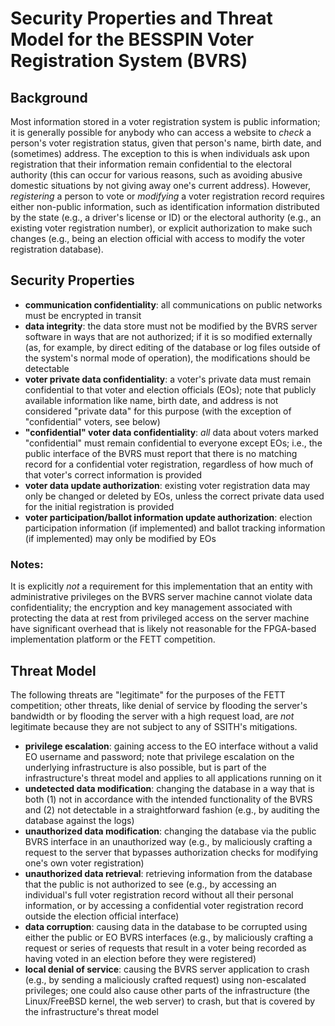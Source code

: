 # Security Properties and Threat Model for the BESSPIN Voter Registration System (BVRS)

## Background

Most information stored in a voter registration system is public information; it is generally possible for anybody who can access a website to _check_ a person's voter registration status, given that person's name, birth date, and (sometimes) address. The exception to this is when individuals ask upon registration that their information remain confidential to the electoral authority (this can occur for various reasons, such as avoiding abusive domestic situations by not giving away one's current address). However, _registering_ a person to vote or _modifying_ a voter registration record requires either non-public information, such as identification information distributed by the state (e.g., a driver's license or ID) or the electoral authority (e.g., an existing voter registration number), or explicit authorization to make such changes (e.g., being an election official with access to modify the voter registration database). 

## Security Properties

- __communication confidentiality__: all communications on public networks must be encrypted in transit
- __data integrity__: the data store must not be modified by the BVRS server software in ways that are not authorized; if it is so modified externally (as, for example, by direct editing of the database or log files outside of the system's normal mode of operation), the modifications should be detectable
- __voter private data confidentiality__: a voter's private data must remain confidential to that voter and election officials (EOs); note that publicly available information like name, birth date, and address is not considered "private data" for this purpose (with the exception of "confidential" voters, see below)
- __"confidential" voter data confidentiality__: _all_ data about voters marked "confidential" must remain confidential to everyone except EOs; i.e., the public interface of the BVRS must report that there is no matching record for a confidential voter registration, regardless of how much of that voter's correct information is provided
- __voter data update authorization__: existing voter registration data may only be changed or deleted by EOs, unless the correct private data used for the initial registration is provided
- __voter participation/ballot information update authorization__: election participation information (if implemented) and ballot tracking information (if implemented) may only be modified by EOs

### Notes:

It is explicitly _not_ a requirement for this implementation that an entity with administrative privileges on the BVRS server machine cannot violate data confidentiality; the encryption and key management associated with protecting the data at rest from privileged access on the server machine have significant overhead that is likely not reasonable for the FPGA-based implementation platform or the FETT competition. 

## Threat Model

The following threats are "legitimate" for the purposes of the FETT competition; other threats, like denial of service by flooding the server's bandwidth or by flooding the server with a high request load, are _not_ legitimate because they are not subject to any of SSITH's mitigations.

- __privilege escalation__: gaining access to the EO interface without a valid EO username and password; note that privilege escalation on the underlying infrastructure is also possible, but is part of the infrastructure's threat model and applies to all applications running on it
- __undetected data modification__: changing the database in a way that is both (1) not in accordance with the intended functionality of the BVRS and (2) not detectable in a straightforward fashion (e.g., by auditing the database against the logs)
- __unauthorized data modification__: changing the database via the public BVRS interface in an unauthorized way (e.g., by maliciously crafting a request to the server that bypasses authorization checks for modifying one's own voter registration)
- __unauthorized data retrieval__: retrieving information from the database that the public is not authorized to see (e.g., by accessing an individual's full voter registration record without all their personal information, or by accessing a confidential voter registration record outside the election official interface)
- __data corruption__: causing data in the database to be corrupted using either the public or EO BVRS interfaces (e.g., by maliciously crafting a request or series of requests that result in a voter being recorded as having voted in an election before they were registered)
- __local denial of service__: causing the BVRS server application to crash (e.g., by sending a maliciously crafted request) using non-escalated privileges; one could also cause other parts of the infrastructure (the Linux/FreeBSD kernel, the web server) to crash, but that is covered by the infrastructure's threat model
